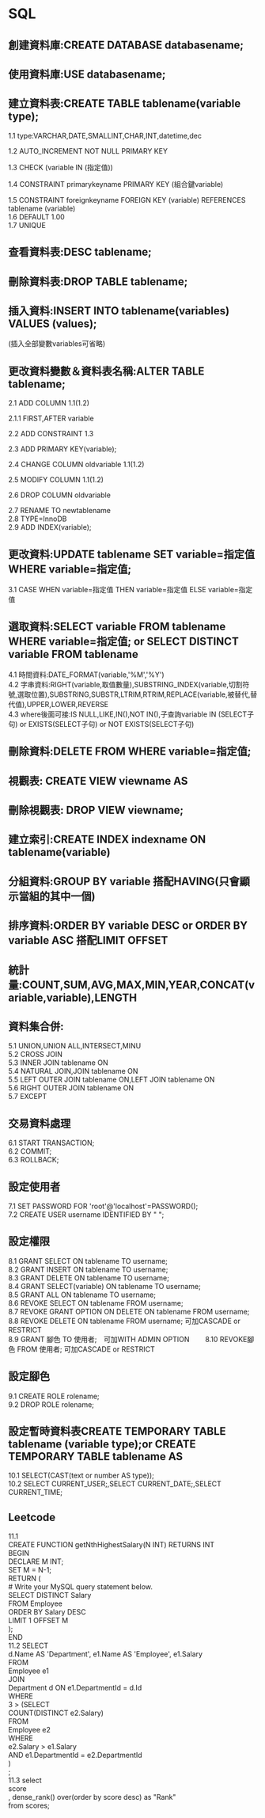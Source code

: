 # SQL
## 創建資料庫:CREATE DATABASE databasename;
## 使用資料庫:USE databasename;
## 建立資料表:CREATE TABLE tablename(variable type);
1.1 type:VARCHAR,DATE,SMALLINT,CHAR,INT,datetime,dec

1.2 AUTO_INCREMENT NOT NULL PRIMARY KEY  

1.3 CHECK (variable IN (指定值))  

1.4 CONSTRAINT primarykeyname PRIMARY KEY (組合鍵variable)  

1.5 CONSTRAINT foreignkeyname FOREIGN KEY (variable) REFERENCES tablename (variable)  
1.6 DEFAULT 1.00  
1.7 UNIQUE  
## 查看資料表:DESC tablename;
## 刪除資料表:DROP TABLE tablename;
## 插入資料:INSERT INTO tablename(variables) VALUES (values);
(插入全部變數variables可省略)
## 更改資料變數＆資料表名稱:ALTER TABLE tablename;
2.1 ADD COLUMN 1.1(1.2)  

2.1.1 FIRST,AFTER variable   

2.2 ADD CONSTRAINT 1.3  

2.3 ADD PRIMARY KEY(variable);  

2.4 CHANGE COLUMN oldvariable 1.1(1.2)  

2.5 MODIFY COLUMN 1.1(1.2)  

2.6 DROP COLUMN oldvariable  

2.7 RENAME TO newtablename  
2.8 TYPE=InnoDB   
2.9 ADD INDEX(variable);  
## 更改資料:UPDATE tablename SET variable=指定值 WHERE variable=指定值;
3.1 CASE WHEN variable=指定值 THEN variable=指定值 ELSE variable=指定值  
## 選取資料:SELECT variable FROM tablename WHERE variable=指定值; or SELECT DISTINCT variable FROM tablename
4.1 時間資料:DATE_FORMAT(variable,'%M','%Y')  
4.2 字串資料:RIGHT(variable,取值數量),SUBSTRING_INDEX(variable,切割符號,選取位置),SUBSTRING,SUBSTR,LTRIM,RTRIM,REPLACE(variable,被替代,替代值),UPPER,LOWER,REVERSE  
4.3 where後面可接:IS NULL,LIKE,IN(),NOT IN(),子查詢variable IN (SELECT子句) or EXISTS(SELECT子句) or NOT EXISTS(SELECT子句)  
## 刪除資料:DELETE FROM WHERE variable=指定值;
## 視觀表: CREATE VIEW viewname AS 
## 刪除視觀表: DROP VIEW viewname;
## 建立索引:CREATE INDEX indexname ON tablename(variable)
## 分組資料:GROUP BY variable 搭配HAVING(只會顯示當組的其中一個)
## 排序資料:ORDER BY variable DESC or ORDER BY variable ASC 搭配LIMIT OFFSET
## 統計量:COUNT,SUM,AVG,MAX,MIN,YEAR,CONCAT(variable,variable),LENGTH
## 資料集合併:
5.1 UNION,UNION ALL,INTERSECT,MINU  
5.2 CROSS JOIN  
5.3 INNER JOIN tablename ON  
5.4 NATURAL JOIN,JOIN tablename ON  
5.5 LEFT OUTER JOIN tablename ON,LEFT JOIN tablename ON    
5.6 RIGHT OUTER JOIN tablename ON    
5.7 EXCEPT  
## 交易資料處理
6.1 START TRANSACTION;  
6.2 COMMIT;   
6.3 ROLLBACK;  
## 設定使用者
7.1 SET PASSWORD FOR 'root'@'localhost'=PASSWORD();  
7.2 CREATE USER username IDENTIFIED BY " ";  
## 設定權限
8.1 GRANT SELECT ON tablename TO username;  
8.2 GRANT INSERT ON tablename TO username;  
8.3 GRANT DELETE ON tablename TO username;  
8.4 GRANT SELECT(variable) ON tablename TO username;  
8.5 GRANT ALL ON tablename TO username;  
8.6 REVOKE SELECT ON tablename FROM username;  
8.7 REVOKE GRANT OPTION ON DELETE ON tablename FROM username;  
8.8 REVOKE DELETE ON tablename FROM username; 可加CASCADE or RESTRICT  
8.9 GRANT 腳色 TO 使用者;　可加WITH ADMIN OPTION　　 
8.10 REVOKE腳色 FROM 使用者; 可加CASCADE or RESTRICT  



## 設定腳色
9.1 CREATE ROLE rolename;  
9.2 DROP ROLE rolename;  
## 設定暫時資料表CREATE TEMPORARY TABLE tablename (variable type);or CREATE TEMPORARY TABLE tablename AS 
10.1 SELECT(CAST(text or number AS type));  
10.2 SELECT CURRENT_USER;,SELECT CURRENT_DATE;,SELECT CURRENT_TIME;  

## Leetcode
11.1  
CREATE FUNCTION getNthHighestSalary(N INT) RETURNS INT   
BEGIN  
DECLARE M INT;  
SET M = N-1;  
  RETURN (  
      # Write your MySQL query statement below.   
      SELECT DISTINCT Salary  
      FROM Employee  
      ORDER BY Salary DESC  
      LIMIT 1 OFFSET M  
  );  
END  
11.2
SELECT  
    d.Name AS 'Department', e1.Name AS 'Employee', e1.Salary  
FROM  
    Employee e1  
        JOIN  
    Department d ON e1.DepartmentId = d.Id   
WHERE  
    3 > (SELECT  
            COUNT(DISTINCT e2.Salary)  
        FROM  
            Employee e2  
        WHERE  
            e2.Salary > e1.Salary  
                AND e1.DepartmentId = e2.DepartmentId  
        )  
;  
11.3
select   
      score  
      , dense_rank() over(order by score desc) as "Rank"  
from scores;   
